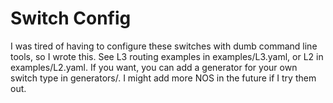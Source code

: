 # Switch Config
I was tired of having to configure these switches with dumb command line tools, so I wrote this.
See L3 routing examples in examples/L3.yaml, or L2 in examples/L2.yaml.
If you want, you can add a generator for your own switch type in generators/.
I might add more NOS in the future if I try them out.
